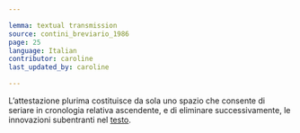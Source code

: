 ```yaml
---

lemma: textual transmission
source: contini_breviario_1986
page: 25
language: Italian
contributor: caroline
last_updated_by: caroline

---
```


L’attestazione plurima costituisce da sola uno spazio che consente di seriare in cronologia relativa ascendente, e di eliminare successivamente, le innovazioni subentranti nel [testo](text.html).
